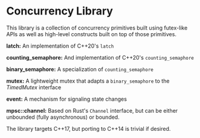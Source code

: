 # Concurrency Library

This library is a collection of concurrency primitives built using futex-like
APIs as well as high-level constructs built on top of those primitives.

**latch:** An implementation of C++20's `latch`

**counting_semaphore:** And implementation of C++20's `counting_semaphore`

**binary_semaphore:** A specialization of `counting_semaphore`

**mutex:** A lightweight mutex that adapts a `binary_semaphore` to the
_TimedMutex_ interface

**event:** A mechanism for signaling state changes

**mpsc::channel:** Based on Rust's `Channel` interface, but can be either
unbounded (fully asynchronous) or bounded.

The library targets C++17, but porting to C++14 is trivial if desired.